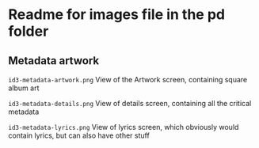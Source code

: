 # Readme for images file in the pd folder

## Metadata artwork

`id3-metadata-artwork.png` View of the Artwork screen, containing square album art

`id3-metadata-details.png` View of details screen, containing all the critical metadata

`id3-metadata-lyrics.png` View of lyrics screen, which obviously would contain lyrics, but can also have other stuff


